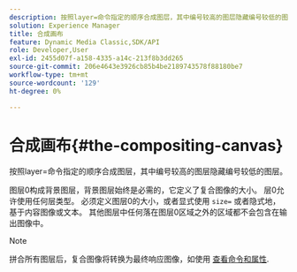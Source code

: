 ```yaml
---
description: 按照layer=命令指定的顺序合成图层，其中编号较高的图层隐藏编号较低的图层。
solution: Experience Manager
title: 合成画布
feature: Dynamic Media Classic,SDK/API
role: Developer,User
exl-id: 2455d07f-a158-4335-a14c-213f8b3dd265
source-git-commit: 206e4643e3926cb85b4be2189743578f88180be7
workflow-type: tm+mt
source-wordcount: '129'
ht-degree: 0%

---
```


# 合成画布{#the-compositing-canvas}

按照layer=命令指定的顺序合成图层，其中编号较高的图层隐藏编号较低的图层。

图层0构成背景图层，背景图层始终是必需的，它定义了复合图像的大小。 层0允许使用任何层类型。 必须定义图层0的大小，或者显式使用 `size=` 或者隐式地，基于内容图像或文本。 其他图层中任何落在图层0区域之外的区域都不会包含在输出图像中。

>[!NOTE]
>
>拼合所有图层后，复合图像将转换为最终响应图像，如使用 [查看命令和属性](../../../../../../is-api/http-ref/image-serving-api-ref/c-http-protocol-reference/c-syntax-and-features/c-command-overview/r-view-commands-and-attributes.md#reference-8b3d637d080a47a4ba669a7f0de2ba90).
